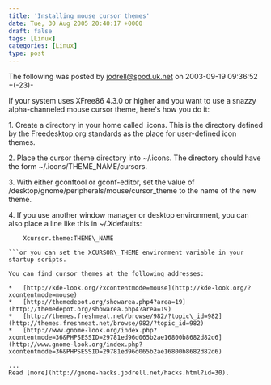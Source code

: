 ```yaml
---
title: 'Installing mouse cursor themes'
date: Tue, 30 Aug 2005 20:40:17 +0000
draft: false
tags: [Linux]
categories: [Linux]
type: post
---
```


The following was posted by jodrell@spod.uk.net on 2003-09-19 09:36:52 +(-23)-

If your system uses XFree86 4.3.0 or higher and you want to use a snazzy alpha-channeled mouse cursor theme, here's how you do it:

1\. Create a directory in your home called .icons. This is the directory defined by the Freedesktop.org standards as the place for user-defined icon themes.

2\. Place the cursor theme directory into ~/.icons. The directory should have the form ~/.icons/THEME\_NAME/cursors.

3\. With either gconftool or gconf-editor, set the value of /desktop/gnome/peripherals/mouse/cursor\_theme to the name of the new theme.

4\. If you use another window manager or desktop environment, you can also place a line like this in ~/.Xdefaults:

```
    Xcursor.theme:THEME\_NAME

```or you can set the XCURSOR\_THEME environment variable in your startup scripts.

You can find cursor themes at the following addresses:

*   [http://kde-look.org/?xcontentmode=mouse](http://kde-look.org/?xcontentmode=mouse)
*   [http://themedepot.org/showarea.php4?area=19](http://themedepot.org/showarea.php4?area=19)
*   [http://themes.freshmeat.net/browse/982/?topic\_id=982](http://themes.freshmeat.net/browse/982/?topic_id=982)
*   [http://www.gnome-look.org/index.php?xcontentmode=36&PHPSESSID=29781ed96d065b2ae16800b8682d82d6](http://www.gnome-look.org/index.php?xcontentmode=36&PHPSESSID=29781ed96d065b2ae16800b8682d82d6)

...  
Read [more](http://gnome-hacks.jodrell.net/hacks.html?id=30).